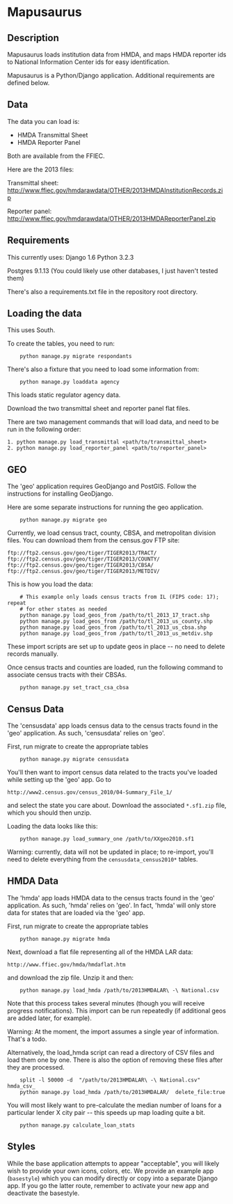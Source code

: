 Mapusaurus
=======

## Description 

Mapusaurus loads institution data from HMDA, and maps HMDA
reporter ids to National Information Center ids for easy identification. 

Mapusaurus is a Python/Django application. Additional requirements are defined below.


## Data

The data you can load is:

* HMDA Transmittal Sheet
* HMDA Reporter Panel 

Both are available from the FFIEC. 

Here are the 2013 files:

Transmittal sheet:
http://www.ffiec.gov/hmdarawdata/OTHER/2013HMDAInstitutionRecords.zip

Reporter panel:
http://www.ffiec.gov/hmdarawdata/OTHER/2013HMDAReporterPanel.zip

## Requirements 

This currently uses: 
Django 1.6
Python 3.2.3

Postgres 9.1.13
(You could likely use other databases, I just haven't tested them)

There's also a requirements.txt file in the repository root directory.  

## Loading the data

This uses South. 

To create the tables, you need to run:

```
    python manage.py migrate respondants
```

There's also a fixture that you need to load some information from:

```
    python manage.py loaddata agency
```

This loads static regulator agency data. 

Download the two transmittal sheet and reporter panel flat files. 

There are two management commands that will load data, and need to be run 
in the following order:

``` 
1. python manage.py load_transmittal <path/to/transmittal_sheet>
2. python manage.py load_reporter_panel <path/to/reporter_panel>
```

## GEO

The 'geo' application requires GeoDjango and PostGIS. Follow the instructions
for installing GeoDjango. 

Here are some separate instructions for running the geo application. 

```
    python manage.py migrate geo
```

Currently, we load census tract, county, CBSA, and metropolitan division files.
You can download them from the census.gov FTP site:

```
ftp://ftp2.census.gov/geo/tiger/TIGER2013/TRACT/
ftp://ftp2.census.gov/geo/tiger/TIGER2013/COUNTY/
ftp://ftp2.census.gov/geo/tiger/TIGER2013/CBSA/
ftp://ftp2.census.gov/geo/tiger/TIGER2013/METDIV/
```

This is how you load the data:

```
    # This example only loads census tracts from IL (FIPS code: 17); repeat 
    # for other states as needed
    python manage.py load_geos_from /path/to/tl_2013_17_tract.shp
    python manage.py load_geos_from /path/to/tl_2013_us_county.shp
    python manage.py load_geos_from /path/to/tl_2013_us_cbsa.shp
    python manage.py load_geos_from /path/to/tl_2013_us_metdiv.shp
```

These import scripts are set up to update geos in place -- no need to delete
records manually.

Once census tracts and counties are loaded, run the following command to
associate census tracts with their CBSAs.

```
    python manage.py set_tract_csa_cbsa
```


## Census Data

The 'censusdata' app loads census data to the census tracts found in the 'geo'
application. As such, 'censusdata' relies on 'geo'.

First, run migrate to create the appropriate tables

```
    python manage.py migrate censusdata
```

You'll then want to import census data related to the tracts you've loaded
while setting up the 'geo' app. Go to
```
http://www2.census.gov/census_2010/04-Summary_File_1/
```
and select the state you care about. Download the associated `*.sf1.zip` file,
which you should then unzip.

Loading the data looks like this:
```
    python manage.py load_summary_one /path/to/XXgeo2010.sf1
```

Warning: currently, data will not be updated in place; to re-import, you'll
need to delete everything from the `censusdata_census2010*` tables.


## HMDA Data

The 'hmda' app loads HMDA data to the census tracts found in the 'geo'
application. As such, 'hmda' relies on 'geo'. In fact, 'hmda' will only store
data for states that are loaded via the 'geo' app.

First, run migrate to create the appropriate tables

```
    python manage.py migrate hmda
```

Next, download a flat file representing all of the HMDA LAR data:
```
http://www.ffiec.gov/hmda/hmdaflat.htm
```
and download the zip file. Unzip it and then:
```
    python manage.py load_hmda /path/to/2013HMDALAR\ -\ National.csv
```

Note that this process takes several minutes (though you will receive progress
notifications). This import can be run repeatedly (if additional geos are
added later, for example).

Warning: At the moment, the import assumes a single year of information.
That's a todo.

Alternatively, the load_hmda script can read a directory of CSV files and load them one by one.
There is also the option of removing these files after they are processed.

```
    split -l 50000 -d  "/path/to/2013HMDALAR\ -\ National.csv" hmda_csv_
    python manage.py load_hmda /path/to/2013HMDALAR/  delete_file:true
```


You will most likely want to pre-calculate the median number of loans for a
particular lender X city pair -- this speeds up map loading quite a bit.

```
    python manage.py calculate_loan_stats
```


## Styles

While the base application attempts to appear "acceptable", you will likely
wish to provide your own icons, colors, etc. We provide an example app
(`basestyle`) which you can modify directly or copy into a separate Django
app. If you go the latter route, remember to activate your new app and
deactivate the basestyle.
